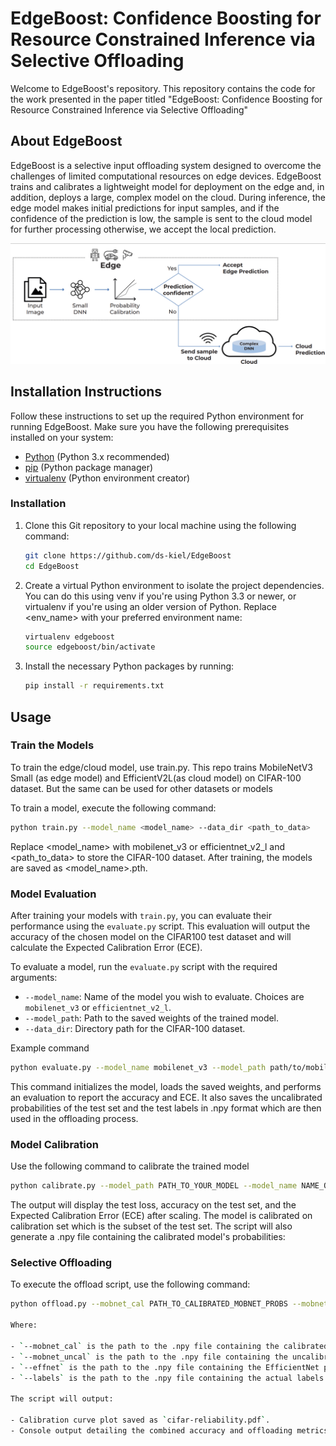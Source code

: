 
# EdgeBoost: Confidence Boosting for Resource Constrained Inference via Selective Offloading

Welcome to EdgeBoost's repository. This repository contains the code for the work presented in the paper titled "EdgeBoost: Confidence Boosting for Resource Constrained Inference via Selective Offloading"

## About EdgeBoost

EdgeBoost is a selective input offloading system designed to overcome the challenges of limited
computational resources on edge devices. EdgeBoost trains and calibrates a lightweight model for deployment on the edge and, in addition, deploys a large, complex model on the cloud. During inference, the edge model makes initial predictions for input samples, and if the confidence of the prediction is low, the sample is sent to the cloud model for further processing otherwise, we accept the local prediction.

![EdgeBoost System Diagram](images/img.png)

## Installation Instructions

Follow these instructions to set up the required Python environment for running EdgeBoost. Make sure you have the following prerequisites installed on your system:

- [Python](https://www.python.org/downloads/) (Python 3.x recommended)
- [pip](https://pip.pypa.io/en/stable/installation/) (Python package manager)
- [virtualenv](https://virtualenv.pypa.io/en/latest/installation.html) (Python environment creator)
### Installation

1. Clone this Git repository to your local machine using the following command:

   ```bash
   git clone https://github.com/ds-kiel/EdgeBoost
   cd EdgeBoost
   ```
2. Create a virtual Python environment to isolate the project dependencies. You can do this using venv if you're using Python 3.3 or newer, or virtualenv if you're using an older version of Python. Replace <env_name> with your preferred environment name:

    ```bash
    virtualenv edgeboost
    source edgeboost/bin/activate
    ``` 
3. Install the necessary Python packages by running:

   ```bash
   pip install -r requirements.txt
   ```


## Usage

### Train the Models

To train the edge/cloud model, use train.py. This repo trains MobileNetV3 Small (as edge model) and EfficientV2L(as cloud model) on CIFAR-100 dataset. But the same can be used for other datasets or models

To train a model, execute the following command:

```bash
python train.py --model_name <model_name> --data_dir <path_to_data>
```
Replace <model_name> with mobilenet_v3 or efficientnet_v2_l and <path_to_data> to store the CIFAR-100 dataset. After training, the models are saved as <model_name>.pth.

### Model Evaluation

After training your models with `train.py`, you can evaluate their performance using the `evaluate.py` script. This evaluation will output the accuracy of the chosen model on the CIFAR100 test dataset and will calculate the Expected Calibration Error (ECE).

To evaluate a model, run the `evaluate.py` script with the required arguments:

- `--model_name`: Name of the model you wish to evaluate. Choices are `mobilenet_v3` or `efficientnet_v2_l`.
- `--model_path`: Path to the saved weights of the trained model.
- `--data_dir`: Directory path for the CIFAR-100 dataset.

Example command

```bash
python evaluate.py --model_name mobilenet_v3 --model_path path/to/mobilenet_v3_cifar100.pth --data_dir ./data
```
This command initializes the model, loads the saved weights, and performs an evaluation to report the accuracy and ECE. It also saves the uncalibrated probabilities of the test set and the test labels in .npy format which are then used in the offloading process.

### Model Calibration

Use the following command to calibrate the trained model

```bash
python calibrate.py --model_path PATH_TO_YOUR_MODEL --model_name NAME_OF_YOUR_MODEL --data_dir PATH_TO_CIFAR100_DATASET
```
The output will display the test loss, accuracy on the test set, and the Expected Calibration Error (ECE) after scaling. The model is calibrated on calibration set which is the subset of the test set. The script will also generate a .npy file containing the calibrated model's probabilities:


### Selective Offloading


To execute the offload script, use the following command:

```bash
python offload.py --mobnet_cal PATH_TO_CALIBRATED_MOBNET_PROBS --mobnet_uncal PATH_TO_UNCALIBRATED_MOBNET_PROBS --effnet PATH_TO_EFFICIENTNET_PROBS --labels PATH_TO_LABELS

Where:

- `--mobnet_cal` is the path to the .npy file containing the calibrated MobileNet probabilities.
- `--mobnet_uncal` is the path to the .npy file containing the uncalibrated MobileNet probabilities.
- `--effnet` is the path to the .npy file containing the EfficientNet probabilities.
- `--labels` is the path to the .npy file containing the actual labels for the test data.

The script will output:

- Calibration curve plot saved as `cifar-reliability.pdf`.
- Console output detailing the combined accuracy and offloading metrics at various thresholds.







